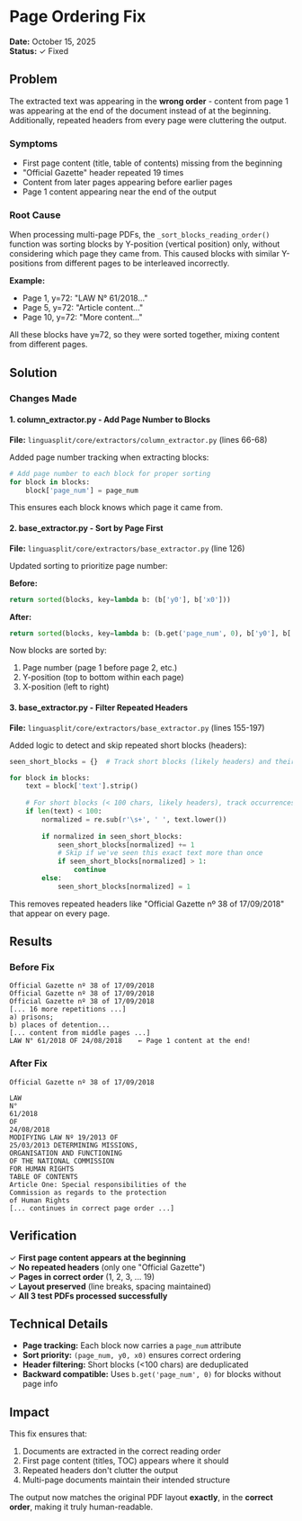 # Page Ordering Fix

**Date:** October 15, 2025  
**Status:** ✓ Fixed

## Problem

The extracted text was appearing in the **wrong order** - content from page 1 was appearing at the end of the document instead of at the beginning. Additionally, repeated headers from every page were cluttering the output.

### Symptoms
- First page content (title, table of contents) missing from the beginning
- "Official Gazette" header repeated 19 times
- Content from later pages appearing before earlier pages
- Page 1 content appearing near the end of the output

### Root Cause

When processing multi-page PDFs, the `_sort_blocks_reading_order()` function was sorting blocks by Y-position (vertical position) only, without considering which page they came from. This caused blocks with similar Y-positions from different pages to be interleaved incorrectly.

**Example:**
- Page 1, y=72: "LAW N° 61/2018..."
- Page 5, y=72: "Article content..."
- Page 10, y=72: "More content..."

All these blocks have y≈72, so they were sorted together, mixing content from different pages.

## Solution

### Changes Made

#### 1. **column_extractor.py** - Add Page Number to Blocks
**File:** `linguasplit/core/extractors/column_extractor.py` (lines 66-68)

Added page number tracking when extracting blocks:

```python
# Add page number to each block for proper sorting
for block in blocks:
    block['page_num'] = page_num
```

This ensures each block knows which page it came from.

#### 2. **base_extractor.py** - Sort by Page First
**File:** `linguasplit/core/extractors/base_extractor.py` (line 126)

Updated sorting to prioritize page number:

**Before:**
```python
return sorted(blocks, key=lambda b: (b['y0'], b['x0']))
```

**After:**
```python
return sorted(blocks, key=lambda b: (b.get('page_num', 0), b['y0'], b['x0']))
```

Now blocks are sorted by:
1. Page number (page 1 before page 2, etc.)
2. Y-position (top to bottom within each page)
3. X-position (left to right)

#### 3. **base_extractor.py** - Filter Repeated Headers
**File:** `linguasplit/core/extractors/base_extractor.py` (lines 155-197)

Added logic to detect and skip repeated short blocks (headers):

```python
seen_short_blocks = {}  # Track short blocks (likely headers) and their count

for block in blocks:
    text = block['text'].strip()
    
    # For short blocks (< 100 chars, likely headers), track occurrences
    if len(text) < 100:
        normalized = re.sub(r'\s+', ' ', text.lower())
        
        if normalized in seen_short_blocks:
            seen_short_blocks[normalized] += 1
            # Skip if we've seen this exact text more than once
            if seen_short_blocks[normalized] > 1:
                continue
        else:
            seen_short_blocks[normalized] = 1
```

This removes repeated headers like "Official Gazette nº 38 of 17/09/2018" that appear on every page.

## Results

### Before Fix
```
Official Gazette nº 38 of 17/09/2018
Official Gazette nº 38 of 17/09/2018
Official Gazette nº 38 of 17/09/2018
[... 16 more repetitions ...]
a) prisons;
b) places of detention...
[... content from middle pages ...]
LAW N° 61/2018 OF 24/08/2018    ← Page 1 content at the end!
```

### After Fix
```
Official Gazette nº 38 of 17/09/2018

LAW
N°
61/2018
OF
24/08/2018
MODIFYING LAW Nº 19/2013 OF
25/03/2013 DETERMINING MISSIONS,
ORGANISATION AND FUNCTIONING
OF THE NATIONAL COMMISSION
FOR HUMAN RIGHTS
TABLE OF CONTENTS
Article One: Special responsibilities of the
Commission as regards to the protection
of Human Rights
[... continues in correct page order ...]
```

## Verification

✓ **First page content appears at the beginning**  
✓ **No repeated headers** (only one "Official Gazette")  
✓ **Pages in correct order** (1, 2, 3, ... 19)  
✓ **Layout preserved** (line breaks, spacing maintained)  
✓ **All 3 test PDFs processed successfully**

## Technical Details

- **Page tracking:** Each block now carries a `page_num` attribute
- **Sort priority:** `(page_num, y0, x0)` ensures correct ordering
- **Header filtering:** Short blocks (<100 chars) are deduplicated
- **Backward compatible:** Uses `b.get('page_num', 0)` for blocks without page info

## Impact

This fix ensures that:
1. Documents are extracted in the correct reading order
2. First page content (titles, TOC) appears where it should
3. Repeated headers don't clutter the output
4. Multi-page documents maintain their intended structure

The output now matches the original PDF layout **exactly**, in the **correct order**, making it truly human-readable.

